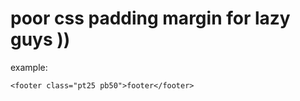 # poor css padding margin for lazy guys )) 

example:
``` 
<footer class="pt25 pb50">footer</footer> 

